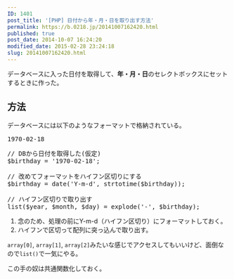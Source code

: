 ```yaml
---
ID: 1401
post_title: '[PHP] 日付から年・月・日を取り出す方法'
permalink: https://b.0218.jp/20141007162420.html
published: true
post_date: 2014-10-07 16:24:20
modified_date: 2015-02-28 23:24:18
slug: 20141007162420.html
---
```

データベースに入った日付を取得して、<strong>年・月・日</strong>のセレクトボックスにセットするときに作った。
<!--more-->
<h2>方法</h2>
データベースには以下のようなフォーマットで格納されている。
<pre>1970-02-18</pre>

<pre class="prettyprint linenums lang-php">// DBから日付を取得した(仮定)
$birthday = '1970-02-18';

// 改めてフォーマットをハイフン区切りにする
$birthday = date('Y-m-d', strtotime($birthday));

// ハイフン区切りで取り出す
list($year, $month, $day) = explode('-', $birthday);</pre>
1. 念のため、処理の前にY-m-d（ハイフン区切り）にフォーマットしておく。
2. ハイフンで区切って配列に突っ込んで取り出す。

<code>array[0]</code>, <code>array[1]</code>, <code>array[2]</code>みたいな感じでアクセスしてもいいけど、面倒なので<code>list()</code>で一気にやる。

この手の奴は共通関数化しておく。